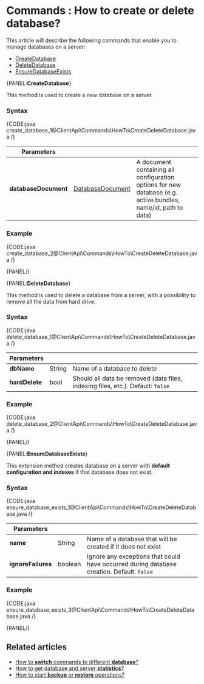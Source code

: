 # Commands : How to create or delete database?

This article will describe the following commands that enable you to manage databases on a server:   
- [CreateDatabase](../../../client-api/commands/how-to/create-delete-database#createdatabase)   
- [DeleteDatabase](../../../client-api/commands/how-to/create-delete-database#deletedatabase)   
- [EnsureDatabaseExists](../../../client-api/commands/how-to/create-delete-database#ensuredatabaseexists---extension-method)   

{PANEL:**CreateDatabase**}

This method is used to create a new database on a server.

### Syntax

{CODE:java create_database_1@ClientApi\Commands\HowTo\CreateDeleteDatabase.java /}

| Parameters | | |
| ------------- | ------------- | ----- |
| **databaseDocument** | [DatabaseDocument](../../../glossary/database-document) | A document containing all configuration options for new database (e.g. active bundles, name/id, path to data) |

### Example

{CODE:java create_database_2@ClientApi\Commands\HowTo\CreateDeleteDatabase.java /}

{PANEL/}

{PANEL:**DeleteDatabase**}

This method is used to delete a database from a server, with a possibility to remove all the data from hard drive.

### Syntax

{CODE:java delete_database_1@ClientApi\Commands\HowTo\CreateDeleteDatabase.java /}

| Parameters | | |
| ------------- | ------------- | ----- |
| **dbName** | String | Name of a database to delete |
| **hardDelete** | bool | Should all data be removed (data files, indexing files, etc.). Default: `false` |

### Example

{CODE:java delete_database_2@ClientApi\Commands\HowTo\CreateDeleteDatabase.java /}

{PANEL/}

{PANEL:**EnsureDatabaseExists**}

This extension method creates database on a server with **default configuration and indexes** if that database does not exist.

### Syntax

{CODE:java ensure_database_exists_1@ClientApi\Commands\HowTo\CreateDeleteDatabase.java /}

| Parameters | | |
| ------------- | ------------- | ----- |
| **name** | String | Name of a database that will be created if it does not exist |
| **ignoreFailures** | boolean | Ignore any exceptions that could have occurred during database creation. Default: `false` |

### Example

{CODE:java ensure_database_exists_3@ClientApi\Commands\HowTo\CreateDeleteDatabase.java /}

{PANEL/}

## Related articles

- [How to **switch** commands to different **database**?](../../../client-api/commands/how-to/switch-commands-to-a-different-database)   
- [How to get database and server **statistics**?](../../../client-api/commands/how-to/get-database-and-server-statistics)   
- [How to start **backup** or **restore** operations?](../../../client-api/commands/how-to/start-backup-restore-operations)   
